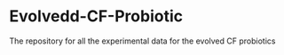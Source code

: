 # Evolvedd-CF-Probiotic
The repository for all the experimental data for the evolved CF probiotics 

